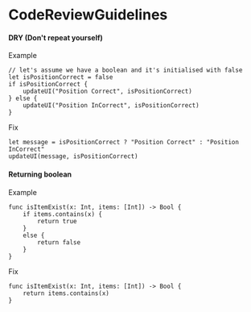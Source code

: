 # CodeReviewGuidelines

#### DRY (Don't repeat yourself)

Example
```
// let's assume we have a boolean and it's initialised with false
let isPositionCorrect = false
if isPositionCorrect {
    updateUI("Position Correct", isPositionCorrect)
} else {
    updateUI("Position InCorrect", isPositionCorrect)
}
```

Fix
```
let message = isPositionCorrect ? "Position Correct" : "Position InCorrect"
updateUI(message, isPositionCorrect)
```

#### Returning boolean

Example
```
func isItemExist(x: Int, items: [Int]) -> Bool {
    if items.contains(x) {
        return true
    }
    else {
        return false
    }
}
```

Fix 
```
func isItemExist(x: Int, items: [Int]) -> Bool {
    return items.contains(x)
}
```
